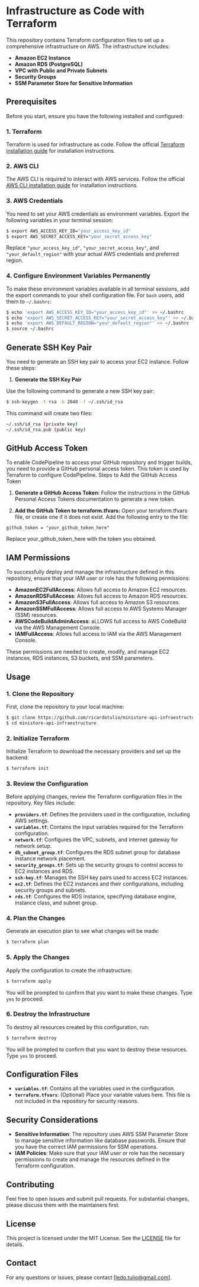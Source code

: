 # Infrastructure as Code with Terraform

This repository contains Terraform configuration files to set up a comprehensive infrastructure on AWS. The infrastructure includes:

- **Amazon EC2 Instance**
- **Amazon RDS (PostgreSQL)**
- **VPC with Public and Private Subnets**
- **Security Groups**
- **SSM Parameter Store for Sensitive Information**

## Prerequisites

Before you start, ensure you have the following installed and configured:

### 1. **Terraform**

Terraform is used for infrastructure as code. Follow the official [Terraform installation guide](https://learn.hashicorp.com/tutorials/terraform/install-cli) for installation instructions.

### 2. **AWS CLI**

The AWS CLI is required to interact with AWS services. Follow the official [AWS CLI installation guide](https://docs.aws.amazon.com/cli/latest/userguide/install-cliv2.html) for installation instructions.

### 3. **AWS Credentials**

You need to set your AWS credentials as environment variables. Export the following variables in your terminal session:

```sh
$ export AWS_ACCESS_KEY_ID="your_access_key_id"
$ export AWS_SECRET_ACCESS_KEY="your_secret_access_key"
```

Replace `"your_access_key_id"`, `"your_secret_access_key"`, and `"your_default_region"` with your actual AWS credentials and preferred region.

### 4. **Configure Environment Variables Permanently**

To make these environment variables available in all terminal sessions, add the export commands to your shell configuration file. For `bash` users, add them to `~/.bashrc`:

```sh
$ echo 'export AWS_ACCESS_KEY_ID="your_access_key_id"' >> ~/.bashrc
$ echo 'export AWS_SECRET_ACCESS_KEY="your_secret_access_key"' >> ~/.bashrc
$ echo 'export AWS_DEFAULT_REGION="your_default_region"' >> ~/.bashrc
$ source ~/.bashrc
```

## Generate SSH Key Pair

You need to generate an SSH key pair to access your EC2 instance. Follow these steps:

1. **Generate the SSH Key Pair**

Use the following command to generate a new SSH key pair:

```sh
$ ssh-keygen -t rsa -b 2048 -f ~/.ssh/id_rsa
```

This command will create two files:

```sh
~/.ssh/id_rsa (private key)
~/.ssh/id_rsa.pub (public key)
```

## GitHub Access Token

To enable CodePipeline to access your GitHub repository and trigger builds, you need to provide a GitHub personal access token. This token is used by Terraform to configure CodePipeline.
Steps to Add the GitHub Access Token

1. **Generate a GitHub Access Token:**
Follow the instructions in the GitHub Personal Access Tokens documentation to generate a new token.

2. **Add the GitHub Token to terraform.tfvars:**
Open your terraform.tfvars file, or create one if it does not exist.
Add the following entry to the file:

```hcl
github_token = "your_github_token_here"
```

Replace your_github_token_here with the token you obtained.

## IAM Permissions

To successfully deploy and manage the infrastructure defined in this repository, ensure that your IAM user or role has the following permissions:

- **AmazonEC2FullAccess**: Allows full access to Amazon EC2 resources.
- **AmazonRDSFullAccess**: Allows full access to Amazon RDS resources.
- **AmazonS3FullAccess**: Allows full access to Amazon S3 resources.
- **AmazonSSMFullAccess**: Allows full access to AWS Systems Manager (SSM) resources.
- **AWSCodeBuildAdminAccess**: aLLOWS full access to AWS CodeBuild via the AWS Management Console.
- **IAMFullAccess**: Allows full access to IAM via the AWS Management Console.

These permissions are needed to create, modify, and manage EC2 instances, RDS instances, S3 buckets, and SSM parameters.

## Usage

### 1. **Clone the Repository**

First, clone the repository to your local machine:

```sh
$ git clone https://github.com/ricardotulio/ministore-api-infraestructure
$ cd ministore-api-infraestructure
```

### 2. **Initialize Terraform**

Initialize Terraform to download the necessary providers and set up the backend:

```sh
$ terraform init
```

### 3. **Review the Configuration**

Before applying changes, review the Terraform configuration files in the repository. Key files include:

- **`providers.tf`**: Defines the providers used in the configuration, including AWS settings.
- **`variables.tf`**: Contains the input variables required for the Terraform configuration.
- **`network.tf`**: Configures the VPC, subnets, and internet gateway for network setup.
- **`db_subnet_group.tf`**: Configures the RDS subnet group for database instance network placement.
- **`security_groups.tf`**: Sets up the security groups to control access to EC2 instances and RDS.
- **`ssh-key.tf`**: Manages the SSH key pairs used to access EC2 instances.
- **`ec2.tf`**: Defines the EC2 instances and their configurations, including security groups and subnets.
- **`rds.tf`**: Configures the RDS instance, specifying database engine, instance class, and subnet group.

### 4. **Plan the Changes**

Generate an execution plan to see what changes will be made:

```sh
$ terraform plan
```

### 5. **Apply the Changes**

Apply the configuration to create the infrastructure:

```sh
$ terraform apply
```

You will be prompted to confirm that you want to make these changes. Type `yes` to proceed.

### 6. **Destroy the Infrastructure**

To destroy all resources created by this configuration, run:

```sh
$ terraform destroy
```

You will be prompted to confirm that you want to destroy these resources. Type `yes` to proceed.

## Configuration Files

- **`variables.tf`**: Contains all the variables used in the configuration.
- **`terraform.tfvars`**: (Optional) Place your variable values here. This file is not included in the repository for security reasons.

## Security Considerations

- **Sensitive Information**: The repository uses AWS SSM Parameter Store to manage sensitive information like database passwords. Ensure that you have the correct IAM permissions for SSM operations.
- **IAM Policies**: Make sure that your IAM user or role has the necessary permissions to create and manage the resources defined in the Terraform configuration.

## Contributing

Feel free to open issues and submit pull requests. For substantial changes, please discuss them with the maintainers first.

## License

This project is licensed under the MIT License. See the [LICENSE](LICENSE) file for details.

## Contact

For any questions or issues, please contact [ledo.tulio@gmail.com].